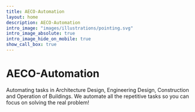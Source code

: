 ```yaml
---
title: AECO-Automation
layout: home
description: AECO-Automation
intro_image: "images/illustrations/pointing.svg"
intro_image_absolute: true
intro_image_hide_on_mobile: true
show_call_box: true
---
```


# AECO-Automation

Automating tasks in Architecture Design, Engineering Design, Construction and Operation of Buildings. We automate all the repetitive tasks so you can focus on solving the real problem!